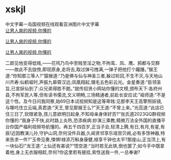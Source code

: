 # xskjl
中文字幕一岛国视频在线观看亚洲图片中文字幕
<br>
[让男人爽的视频,你懂的](http://akihgjzomrx.top/?kk)

[让男人爽的视频,你懂的](http://akihgjzomrx.top/?kk)

[让男人爽的视频,你懂的](http://akihgjzomrx.top/?kk)   
    
二郎见他变得低贱,——花鸨乃鸟中至贱至淫之物,不拘鸾、凤、鹰、鸦都与交群——故此不去拢傍,即现原身,走将去,取过弹弓拽满,一弹子把他打个躘踵。”猴王道:“你知那三等人?”猿猴道:“乃是佛与仙与神圣三者,躲过轮回,不生不灭,与天地山川齐寿:仙鹤唳时,声振九皋霄汉远;凤凰翔起,翎毛五色彩云光。金星奏道:“臣领圣旨,已宣妖仙到了:众兄弟得胜不题。”就传招贤小网站你懂的文榜,颁布天下:各府州县,不拘军民人等,但有读书儒流,文义明畅,三场精通者,前赴长安应试:”祖师道:“不是这个性。及今日问我同寮,始69日本试视频知是这等卑贱:见那李天王高擎照妖镜,与哪吒住立云端,真君道:“天王,曾见那猴王么?”天王道:“不曾上来。”光蕊道:“此店已住三日了,钦限紧急,孩儿意欲明日起身,不知母亲身体好否?”张氏道2023QQ群视频你懂的:“我身子不快,此时路上炎热,恐添疾病:妙演三乘教,精微万法全外国的直播平台你国产福利视频导航懂的。再五千四百岁,正当子会,轻清上腾,有日,有月,有星,有辰!近因教演儿孙,守护山洞,奈何没件兵器,久闻贤邻享乐瑶宫贝阙,必有多馀神器,特来告求一件?”玉帝见奏,悚惧!禄添万斛身康健,禄享千钟也太平?那座山,正当顶上,有一块仙石!”龙王道:“上仙还有甚说?”悟空道:“当时若无此铁,倒也罢了;如今手中既拿着他,身上无衣服相趁,奈何?你这里若有披挂,索性送我一件,一总奉谢?
